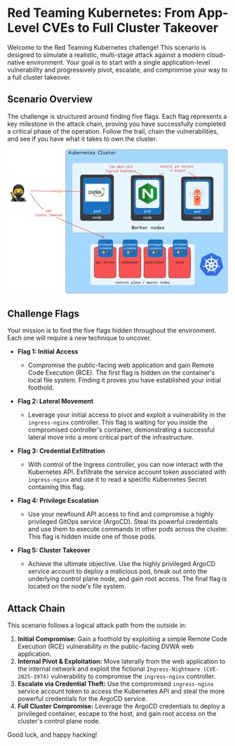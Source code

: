 # Red Teaming Kubernetes: From App-Level CVEs to Full Cluster Takeover

Welcome to the Red Teaming Kubernetes challenge! This scenario is designed to simulate a realistic, multi-stage attack against a modern cloud-native environment. Your goal is to start with a single application-level vulnerability and progressively pivot, escalate, and compromise your way to a full cluster takeover.

## Scenario Overview

The challenge is structured around finding five flags. Each flag represents a key milestone in the attack chain, proving you have successfully completed a critical phase of the operation. Follow the trail, chain the vulnerabilities, and see if you have what it takes to own the cluster.

![Red Teaming Kubernetes: From App-Level CVEs to Full Cluster Takeover](./docs/images/cover.png)

## Challenge Flags

Your mission is to find the five flags hidden throughout the environment. Each one will require a new technique to uncover.

* **Flag 1: Initial Access**
  * Compromise the public-facing web application and gain Remote Code Execution (RCE). The first flag is hidden on the container's local file system. Finding it proves you have established your initial foothold.

* **Flag 2: Lateral Movement**
  * Leverage your initial access to pivot and exploit a vulnerability in the `ingress-nginx` controller. This flag is waiting for you inside the compromised controller's container, demonstrating a successful lateral move into a more critical part of the infrastructure.

* **Flag 3: Credential Exfiltration**
  * With control of the Ingress controller, you can now interact with the Kubernetes API. Exfiltrate the service account token associated with `ingress-nginx` and use it to read a specific Kubernetes Secret containing this flag.

* **Flag 4: Privilege Escalation**
  * Use your newfound API access to find and compromise a highly privileged GitOps service (ArgoCD). Steal its powerful credentials and use them to execute commands in other pods across the cluster. This flag is hidden inside one of those pods.

* **Flag 5: Cluster Takeover**
  * Achieve the ultimate objective. Use the highly privileged ArgoCD service account to deploy a malicious pod, break out onto the underlying control plane node, and gain root access. The final flag is located on the node's file system.

## Attack Chain

This scenario follows a logical attack path from the outside in:

1. **Initial Compromise:** Gain a foothold by exploiting a simple Remote Code Execution (RCE) vulnerability in the public-facing DVWA web application.
2. **Internal Pivot & Exploitation:** Move laterally from the web application to the internal network and exploit the fictional `Ingress-Nightmare (CVE-2025-1974)` vulnerability to compromise the `ingress-nginx` controller.
3. **Escalate via Credential Theft:** Use the compromised `ingress-nginx` service account token to access the Kubernetes API and steal the more powerful credentials for the ArgoCD service.
4. **Full Cluster Compromise:** Leverage the ArgoCD credentials to deploy a privileged container, escape to the host, and gain root access on the cluster's control plane node.

Good luck, and happy hacking!
